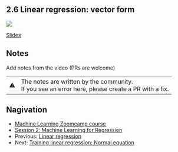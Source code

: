 
## 2.6 Linear regression: vector form

<a href="https://www.youtube.com/watch?v=YkyevnYyAww"><img src="images/thumbnail-2-06.jpg"></a>

[Slides](https://www.slideshare.net/AlexeyGrigorev/ml-zoomcamp-2-slides)


## Notes

Add notes from the video (PRs are welcome)

<table>
   <tr>
      <td>⚠️</td>
      <td>
         The notes are written by the community. <br>
         If you see an error here, please create a PR with a fix.
      </td>
   </tr>
</table>

## Nagivation

* [Machine Learning Zoomcamp course](../)
* [Session 2: Machine Learning for Regression](./)
* Previous: [Linear regression](05-linear-regression-simple.md)
* Next: [Training linear regression: Normal equation](07-linear-regression-training.md)